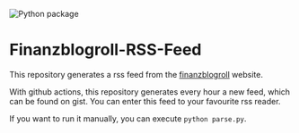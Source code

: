 ![Python package](https://github.com/Heiss/Finanzblogroll-RSS-Feed/workflows/Python%20package/badge.svg)

# Finanzblogroll-RSS-Feed

This repository generates a rss feed from the [finanzblogroll](https://finanzblogroll.de/rss-feed/) website.

With github actions, this repository generates every hour a new feed, which can be found on gist. You can enter this feed to your favourite rss reader.

If you want to run it manually, you can execute `python parse.py`.
